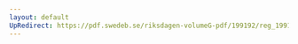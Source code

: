 ```yaml
---
layout: default
UpRedirect: https://pdf.swedeb.se/riksdagen-volumeG-pdf/199192/reg_199192/reg_199192_0236.pdf
---
```

